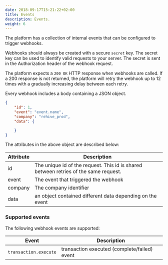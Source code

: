 ```yaml
---
date: 2018-09-17T15:21:22+02:00
title: Events
description: Events.
weight: 6
---
```


The platform has a collection of internal events that can be configured to trigger webhooks.

Webhooks should always be created with a secure `secret` key. The secret key can be used to identify valid requests to your server. The secret is sent in the Authorization header of the webhook request.

The platform expects a `200 OK` HTTP response when webhooks are called. If a 200 response is not returned, the platform will retry the webhook up to 12 times with a gradually increasing delay between each retry.

Every webhook includes a body containing a JSON object.

```json
{
    "id": 1,
    "event": "event.name",
    "company": "rehive_prod",
    "data": {

    }
}
```

The attributes in the above object are described below:

Attribute | Description
--- | ---
id | The unique id of the request. This id is shared between retries of the same request.
event | The event that triggered the webhook
company | The company identifier
data | an object contained different data depending on the event

### Supported events

The following webhook events are supported:

Event | Description
--- | ---
`transaction.execute` | transaction executed (complete/failed) event